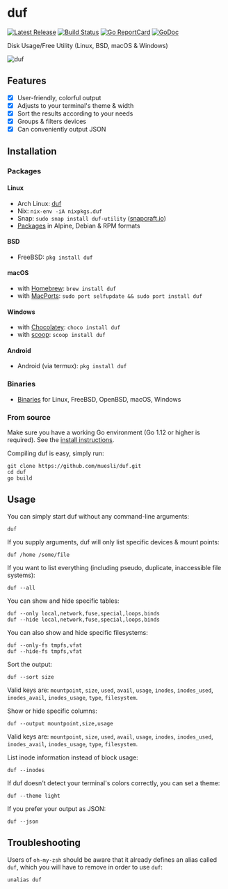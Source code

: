 # duf

[![Latest Release](https://img.shields.io/github/release/muesli/duf.svg)](https://github.com/muesli/duf/releases)
[![Build Status](https://github.com/muesli/duf/workflows/build/badge.svg)](https://github.com/muesli/duf/actions)
[![Go ReportCard](http://goreportcard.com/badge/muesli/duf)](http://goreportcard.com/report/muesli/duf)
[![GoDoc](https://godoc.org/github.com/golang/gddo?status.svg)](https://pkg.go.dev/github.com/muesli/duf)

Disk Usage/Free Utility (Linux, BSD, macOS & Windows)

![duf](/duf.png)

## Features

- [x] User-friendly, colorful output
- [x] Adjusts to your terminal's theme & width
- [x] Sort the results according to your needs
- [x] Groups & filters devices
- [x] Can conveniently output JSON

## Installation

### Packages

#### Linux
- Arch Linux: [duf](https://aur.archlinux.org/packages/duf/)
- Nix: `nix-env -iA nixpkgs.duf`
- Snap: `sudo snap install duf-utility` ([snapcraft.io](https://snapcraft.io/duf-utility))
- [Packages](https://github.com/muesli/duf/releases) in Alpine, Debian & RPM formats

#### BSD
- FreeBSD: `pkg install duf`

#### macOS
- with [Homebrew](https://brew.sh/): `brew install duf`
- with [MacPorts](https://www.macports.org): `sudo port selfupdate && sudo port install duf`

#### Windows
- with [Chocolatey](https://chocolatey.org/): `choco install duf`
- with [scoop](https://scoop.sh/): `scoop install duf`

#### Android
- Android (via termux): `pkg install duf`

### Binaries
- [Binaries](https://github.com/muesli/duf/releases) for Linux, FreeBSD, OpenBSD, macOS, Windows

### From source

Make sure you have a working Go environment (Go 1.12 or higher is required).
See the [install instructions](http://golang.org/doc/install.html).

Compiling duf is easy, simply run:

    git clone https://github.com/muesli/duf.git
    cd duf
    go build

## Usage

You can simply start duf without any command-line arguments:

    duf

If you supply arguments, duf will only list specific devices & mount points:

    duf /home /some/file

If you want to list everything (including pseudo, duplicate, inaccessible file systems):

    duf --all

You can show and hide specific tables:

    duf --only local,network,fuse,special,loops,binds
    duf --hide local,network,fuse,special,loops,binds

You can also show and hide specific filesystems:

    duf --only-fs tmpfs,vfat
    duf --hide-fs tmpfs,vfat

Sort the output:

    duf --sort size

Valid keys are: `mountpoint`, `size`, `used`, `avail`, `usage`, `inodes`,
`inodes_used`, `inodes_avail`, `inodes_usage`, `type`, `filesystem`.

Show or hide specific columns:

    duf --output mountpoint,size,usage

Valid keys are: `mountpoint`, `size`, `used`, `avail`, `usage`, `inodes`,
`inodes_used`, `inodes_avail`, `inodes_usage`, `type`, `filesystem`.

List inode information instead of block usage:

    duf --inodes

If duf doesn't detect your terminal's colors correctly, you can set a theme:

    duf --theme light

If you prefer your output as JSON:

    duf --json

## Troubleshooting

Users of `oh-my-zsh` should be aware that it already defines an alias called
`duf`, which you will have to remove in order to use `duf`:

    unalias duf
